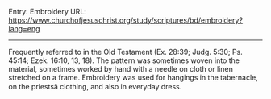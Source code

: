 Entry: Embroidery
URL: https://www.churchofjesuschrist.org/study/scriptures/bd/embroidery?lang=eng

---

Frequently referred to in the Old Testament (Ex. 28:39; Judg. 5:30; Ps. 45:14; Ezek. 16:10, 13, 18). The pattern was sometimes woven into the material, sometimes worked by hand with a needle on cloth or linen stretched on a frame. Embroidery was used for hangings in the tabernacle, on the priestsâ clothing, and also in everyday dress.
